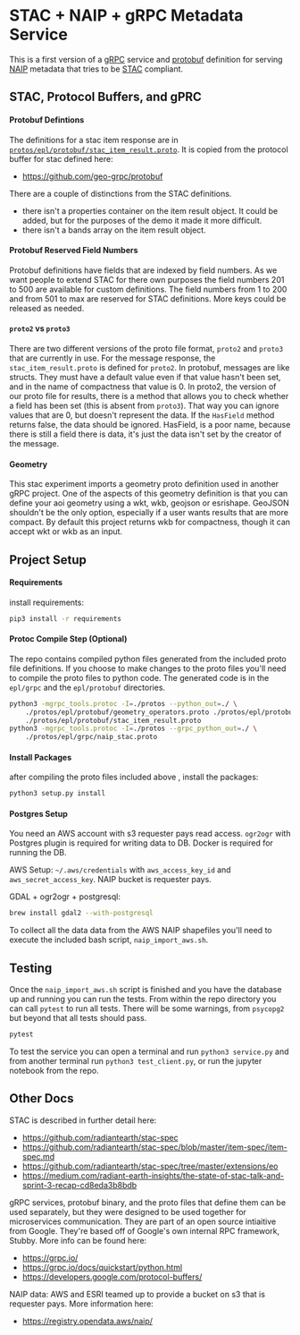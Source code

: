# STAC + NAIP + gRPC Metadata Service
This is a first version of a [gRPC](https://grpc.io/) service and [protobuf](https://developers.google.com/protocol-buffers/) definition for serving [NAIP](https://registry.opendata.aws/naip/) metadata that tries to be [STAC](https://github.com/radiantearth/stac-spec) compliant.

## STAC, Protocol Buffers, and gPRC

#### Protobuf Defintions
The definitions for a stac item response are in [`protos/epl/protobuf/stac_item_result.proto`](https://github.com/geo-grpc/naip-stac-grpc/blob/master/protos/epl/protobuf/stac_item_result.proto). It is copied from the protocol buffer for stac defined here:
* https://github.com/geo-grpc/protobuf

There are a couple of distinctions from the STAC definitions. 
* there isn't a properties container on the item result object. It could be added, but for the purposes of the demo it made it more difficult. 
* there isn't a bands array on the item result object.

#### Protobuf Reserved Field Numbers
Protobuf definitions have fields that are indexed by field numbers. As we want people to extend STAC for there own purposes the field numbers 201 to 500 are available for custom definitions. The field numbers from 1 to 200 and from 501 to max are reserved for STAC definitions. More keys could be released as needed.

#### `proto2` vs `proto3`
There are two different versions of the proto file format, `proto2` and `proto3` that are currently in use. For the message response, the `stac_item_result.proto` is defined for `proto2`. In protobuf, messages are like structs. They must have a default value even if that value hasn't been set, and in the name of compactness that value is 0. In proto2, the version 
of our proto file for results, there is a method that allows you to check whether a field has been set (this is absent from `proto3`). That way you can ignore values that are 0, but doesn't represent the data. If the `HasField` method returns false, the data should be ignored. HasField, is a poor name, because there is still a field there is data, it's just the data isn't set by the creator of the message.

#### Geometry 
This stac experiment imports a geometry proto definition used in another gRPC project. One of the aspects of this geometry definition is that you can define your aoi geometry using a wkt, wkb, geojson or esrishape. GeoJSON shouldn't be the only option, especially if a user wants results that are more compact. By default this project returns wkb for compactness, though it can accept wkt or wkb as an input.

## Project Setup 

#### Requirements
install requirements:
```bash
pip3 install -r requirements
```

#### Protoc Compile Step (Optional)
The repo contains compiled python files generated from the included proto file definitions. If you choose to make changes to the proto files you'll need to compile the proto files to python code. The generated code is in the `epl/grpc` and the `epl/protobuf` directories.

```bash
python3 -mgrpc_tools.protoc -I=./protos --python_out=./ \
    ./protos/epl/protobuf/geometry_operators.proto ./protos/epl/protobuf/stac.proto \
    ./protos/epl/protobuf/stac_item_result.proto 
python3 -mgrpc_tools.protoc -I=./protos --grpc_python_out=./ \
    ./protos/epl/grpc/naip_stac.proto
```

#### Install Packages
after compiling the proto files included above , install the packages:
```bash
python3 setup.py install
```

#### Postgres Setup
You need an AWS account with s3 requester pays read access. `ogr2ogr` with Postgres plugin is required for writing data to DB. Docker is required for running the DB.

AWS Setup:
`~/.aws/credentials` with `aws_access_key_id` and `aws_secret_access_key`. NAIP bucket is requester pays.

GDAL + ogr2ogr + postgresql:
```bash
brew install gdal2 --with-postgresql
```

To collect all the data data from the AWS NAIP shapefiles you'll need to execute the included bash script, `naip_import_aws.sh`.

## Testing

Once the `naip_import_aws.sh` script is finished and you have the database up and running you can run the tests. From within the repo directory you can call `pytest` to run all tests. There will be some warnings, from `psycopg2` but beyond that all tests should pass.
```bash
pytest
```

To test the service you can open a terminal and run `python3 service.py` and from another terminal run `python3 test_client.py`, or run the jupyter notebook from the repo.

## Other Docs
STAC is described in further detail here:
* https://github.com/radiantearth/stac-spec
* https://github.com/radiantearth/stac-spec/blob/master/item-spec/item-spec.md
* https://github.com/radiantearth/stac-spec/tree/master/extensions/eo
* https://medium.com/radiant-earth-insights/the-state-of-stac-talk-and-sprint-3-recap-cd8eda3b8bdb

gRPC services, protobuf binary, and the proto files that define them can be used separately, but they were designed to be used together for microservices communication. They are part of an open source intiaitive from Google. They're based off of Google's own internal RPC framework, Stubby. More info can be found here:
* https://grpc.io/
* https://grpc.io/docs/quickstart/python.html
* https://developers.google.com/protocol-buffers/

NAIP data:
AWS and ESRI teamed up to provide a bucket on s3 that is requester pays. More information here:
* https://registry.opendata.aws/naip/


